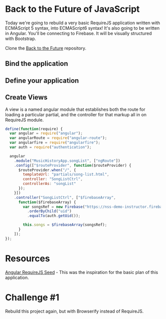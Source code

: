 # Back to the Future of JavaScript

Today we're going to rebuild a very basic RequireJS application written with ECMAScript 5 syntax, into ECMAScript6 syntax! It's also going to be written in Angular. You'll be connecting to Firebase. It will be visually structured with Bootstrap.

Clone the [Back to the Future](https://github.com/nashville-software-school/back-to-the-future) repository.

## Bind the application


## Define your application


## Create Views

A view is a named angular module that establishes both the route for loading a particular partial, and the controller for that markup all in on RequireJS module.

```js
define(function(require) {
  var angular = require("angular");
  var angularRoute = require("angular-route");
  var angularfire = require("angularfire");
  var auth = require("authentication");

  angular
    .module("MusicHistoryApp.songList", ["ngRoute"])
    .config(["$routeProvider", function($routeProvider) {
      $routeProvider.when("/", {
        templateUrl: "partials/song-list.html",
        controller: "SongListCtrl",
        controllerAs: "songList"
      });
    }])
    .controller("SongListCtrl", ["$firebaseArray",
      function($firebaseArray) {
        var songsRef = new Firebase("https://nss-demo-instructor.firebaseio.com/songs")
          .orderByChild("uid")
          .equalTo(auth.getUid());

        this.songs = $firebaseArray(songsRef);
      }
    ]);
});
```



# Resources

[Angular RequireJS Seed](https://github.com/tnajdek/angular-requirejs-seed/) - This was the inspiration for the basic plan of this application.

# Challenge \#1

Rebuild this project again, but with Browserify instead of RequireJS.